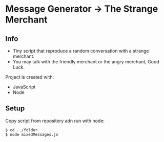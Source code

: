 # Message Generator -> **The Strange Merchant**
## Info
- Tiny script that reproduce a random conversation with a strange merchant.
- You may talk with the friendly merchant or the angry merchant, Good Luck.
  
Project is created with:
* JavaScript
* Node
	
## Setup
Copy script from repository adn run with node:

```
$ cd ../folder
$ node mixedMessages.js
```
